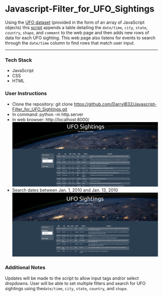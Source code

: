 # Javascript-Filter_for_UFO_Sightings
Using the [UFO dataset](Static/js/data.js) (provided in the form of an array of JavaScript objects) this [script](Static/js/app.js) appends a table detailing the `date/time`, `city`, `state`, `country`, `shape`, and `comment` to the web page and then adds new rows of data for each UFO sighting. This web page also listens for events to search through the `date/time` column to find rows that match user input.
- - -
### Tech Stack
* JavaScript
* CSS
* HTML

### User Instructions
* Clone the repository: git clone https://github.com/DarrylB32/Javascript-Filter_for_UFO_Sightings.git 
*  In command: python -m http.server 
*  In web browser: http://localhost:8000/
![Screenshot](ReadMe_Resources/Screenshot.png)
*  Search dates between Jan. 1, 2010 and Jan. 13, 2010
![Screenshot](ReadMe_Resources/Screenshot2.png)
 
### Additional Notes
Updates will be made to the script to allow input tags and/or select dropdowns. User will be able to set multiple filters and search for UFO sightings using the`date/time`, `city`, `state`, `country`, and `shape`.